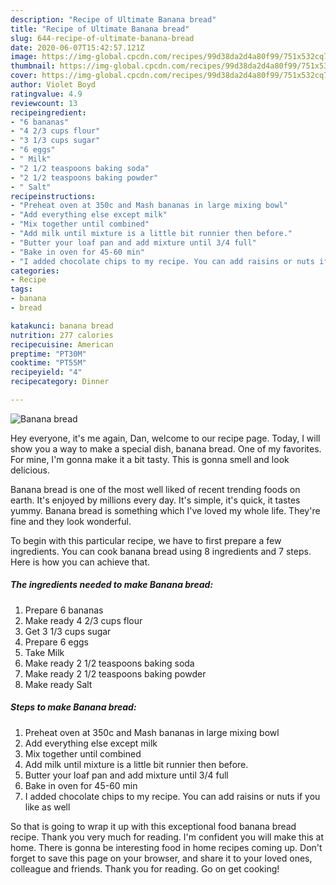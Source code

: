 ```yaml
---
description: "Recipe of Ultimate Banana bread"
title: "Recipe of Ultimate Banana bread"
slug: 644-recipe-of-ultimate-banana-bread
date: 2020-06-07T15:42:57.121Z
image: https://img-global.cpcdn.com/recipes/99d38da2d4a80f99/751x532cq70/banana-bread-recipe-main-photo.jpg
thumbnail: https://img-global.cpcdn.com/recipes/99d38da2d4a80f99/751x532cq70/banana-bread-recipe-main-photo.jpg
cover: https://img-global.cpcdn.com/recipes/99d38da2d4a80f99/751x532cq70/banana-bread-recipe-main-photo.jpg
author: Violet Boyd
ratingvalue: 4.9
reviewcount: 13
recipeingredient:
- "6 bananas"
- "4 2/3 cups flour"
- "3 1/3 cups sugar"
- "6 eggs"
- " Milk"
- "2 1/2 teaspoons baking soda"
- "2 1/2 teaspoons baking powder"
- " Salt"
recipeinstructions:
- "Preheat oven at 350c and Mash bananas in large mixing bowl"
- "Add everything else except milk"
- "Mix together until combined"
- "Add milk until mixture is a little bit runnier then before."
- "Butter your loaf pan and add mixture until 3/4 full"
- "Bake in oven for 45-60 min"
- "I added chocolate chips to my recipe. You can add raisins or nuts if you like as well"
categories:
- Recipe
tags:
- banana
- bread

katakunci: banana bread 
nutrition: 277 calories
recipecuisine: American
preptime: "PT30M"
cooktime: "PT55M"
recipeyield: "4"
recipecategory: Dinner

---
```



![Banana bread](https://img-global.cpcdn.com/recipes/99d38da2d4a80f99/751x532cq70/banana-bread-recipe-main-photo.jpg)

Hey everyone, it's me again, Dan, welcome to our recipe page. Today, I will show you a way to make a special dish, banana bread. One of my favorites. For mine, I'm gonna make it a bit tasty. This is gonna smell and look delicious.



Banana bread is one of the most well liked of recent trending foods on earth. It's enjoyed by millions every day. It's simple, it's quick, it tastes yummy. Banana bread is something which I've loved my whole life. They're fine and they look wonderful.


To begin with this particular recipe, we have to first prepare a few ingredients. You can cook banana bread using 8 ingredients and 7 steps. Here is how you can achieve that.

<!--inarticleads1-->

##### The ingredients needed to make Banana bread:

1. Prepare 6 bananas
1. Make ready 4 2/3 cups flour
1. Get 3 1/3 cups sugar
1. Prepare 6 eggs
1. Take  Milk
1. Make ready 2 1/2 teaspoons baking soda
1. Make ready 2 1/2 teaspoons baking powder
1. Make ready  Salt




<!--inarticleads2-->

##### Steps to make Banana bread:

1. Preheat oven at 350c and Mash bananas in large mixing bowl
1. Add everything else except milk
1. Mix together until combined
1. Add milk until mixture is a little bit runnier then before.
1. Butter your loaf pan and add mixture until 3/4 full
1. Bake in oven for 45-60 min
1. I added chocolate chips to my recipe. You can add raisins or nuts if you like as well




So that is going to wrap it up with this exceptional food banana bread recipe. Thank you very much for reading. I'm confident you will make this at home. There is gonna be interesting food in home recipes coming up. Don't forget to save this page on your browser, and share it to your loved ones, colleague and friends. Thank you for reading. Go on get cooking!
